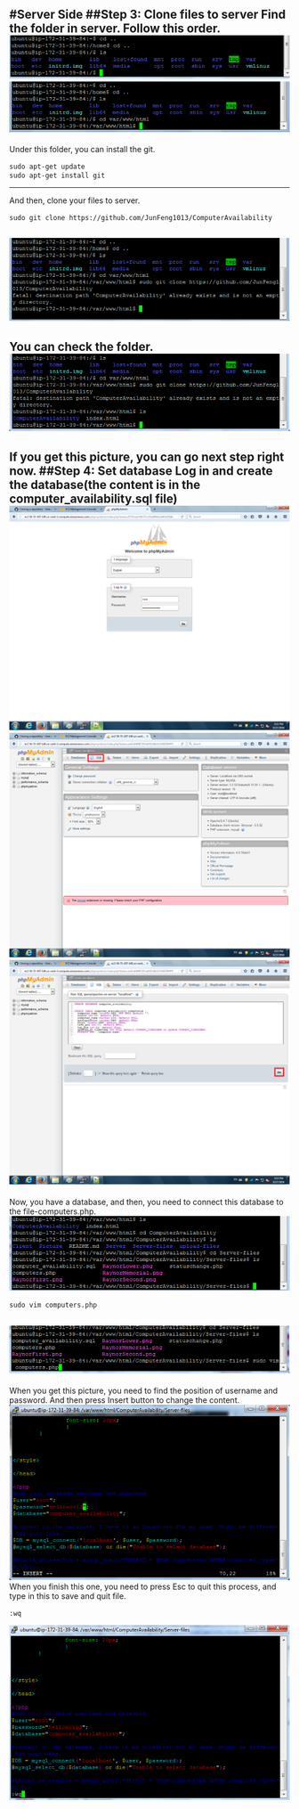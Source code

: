 #Server Side
##Step 3: Clone files to server
Find the folder in server. Follow this order.
![alt text](https://github.com/JunFeng1013/ComputerAvailability/blob/master/Picture/step3-1.png)
![alt text](https://github.com/JunFeng1013/ComputerAvailability/blob/master/Picture/step3-2.png)
---
Under this folder, you can install the git.
```
sudo apt-get update
sudo apt-get install git
```
---
And then, clone your files to server.
```
sudo git clone https://github.com/JunFeng1013/ComputerAvailability
```
![alt text](https://github.com/JunFeng1013/ComputerAvailability/blob/master/Picture/step3-3.png)
---
You can check the folder.
![alt text](https://github.com/JunFeng1013/ComputerAvailability/blob/master/Picture/step3-4.png)
---
If you get this picture, you can go next step right now.
##Step 4: Set database
Log in and create the database(the content is in the computer_availability.sql file)
![alt text](https://github.com/JunFeng1013/ComputerAvailability/blob/master/Picture/step4-1.png)
![alt text](https://github.com/JunFeng1013/ComputerAvailability/blob/master/Picture/step4-2.png)
![alt text](https://github.com/JunFeng1013/ComputerAvailability/blob/master/Picture/step4-3.png)
---
Now, you have a database, and then, you need to connect this database to the file-computers.php.
![alt text](https://github.com/JunFeng1013/ComputerAvailability/blob/master/Picture/step4-4.png)
```
sudo vim computers.php
```
![alt text](https://github.com/JunFeng1013/ComputerAvailability/blob/master/Picture/step4-5.png)
---
When you get this picture, you need to find the position of username and password. And then press Insert button to change the content.
![alt text](https://github.com/JunFeng1013/ComputerAvailability/blob/master/Picture/step4-6.png)
When you finish this one, you need to press Esc to quit this process, and type in this to save and quit file.
```
:wq
```
![alt text](https://github.com/JunFeng1013/ComputerAvailability/blob/master/Picture/step4-7.png)




